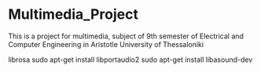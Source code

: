 # Multimedia_Project
This is a project for multimedia, subject of 9th semester of Electrical and Computer Engineering in Aristotle University of Thessaloniki 


librosa
sudo apt-get install libportaudio2
sudo apt-get install libasound-dev
